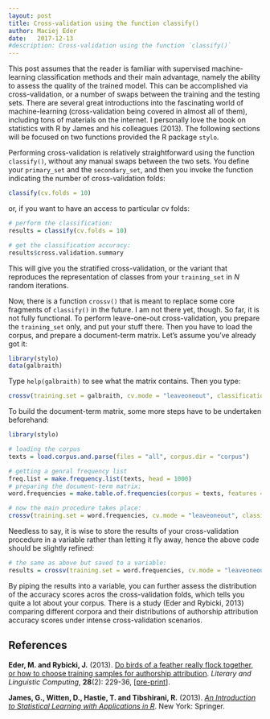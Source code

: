 ```yaml
---
layout: post
title: Cross-validation using the function classify()
author: Maciej Eder
date:   2017-12-13
#description: Cross-validation using the function `classify()`
---
```




This post assumes that the reader is familiar with supervised
machine-learning classification methods and their main advantage, namely
the ability to assess the quality of the trained model. This can be
accomplished via cross-validation, or a number of swaps between the
training and the testing sets. There are several great introductions
into the fascinating world of machine-learning (cross-validation being
covered in almost all of them), including tons of materials on the
internet. I personally love the book on statistics with R by James and
his colleagues (2013). The following sections will be focused on two
functions provided the R package `stylo`.

Performing cross-validation is relatively straightforward using the
function `classify()`, without any manual swaps between the two sets.
You define your `primary_set` and the `secondary_set`, and then you
invoke the function indicating the number of cross-validation folds:

``` r
classify(cv.folds = 10)
```

or, if you want to have an access to particular cv folds:

``` r
# perform the classification:
results = classify(cv.folds = 10)

# get the classification accuracy:
results$cross.validation.summary
```

This will give you the stratified cross-validation, or the variant that
reproduces the representation of classes from your `training_set` in *N*
random iterations.

Now, there is a function `crossv()` that is meant to replace some core
fragments of `classify()` in the future. I am not there yet, though. So
far, it is not fully functional. To perform leave-one-out
cross-validation, you prepare the `training_set` only, and put your
stuff there. Then you have to load the corpus, and prepare a
document-term matrix. Let’s assume you’ve already got it:

``` r
library(stylo)
data(galbraith)
```

Type `help(galbraith)` to see what the matrix contains. Then you
type:

``` r
crossv(training.set = galbraith, cv.mode = "leaveoneout", classification.method = "svm")
```

To build the document-term matrix, some more steps have to be undertaken
beforehand:

``` r
library(stylo)

# loading the corpus
texts = load.corpus.and.parse(files = "all", corpus.dir = "corpus")

# getting a genral frequency list
freq.list = make.frequency.list(texts, head = 1000)
# preparing the document-term matrix:
word.frequencies = make.table.of.frequencies(corpus = texts, features = freq.list)

# now the main procedure takes place:
crossv(training.set = word.frequencies, cv.mode = "leaveoneout", classification.method = "svm")
```

Needless to say, it is wise to store the results of your
cross-validation procedure in a variable rather than letting it fly
away, hence the above code should be slightly refined:

``` r
# the same as above but saved to a variable:
results = crossv(training.set = word.frequencies, cv.mode = "leaveoneout", classification.method = "svm")
```

By piping the results into a variable, you can further assess the
distribution of the accuracy scores acros the cross-validation folds,
which tells you quite a lot about your corpus. There is a study (Eder
and Rybicki, 2013) comparing different corpora and their distributions
of authorship attribution accuracy scores under intense cross-validation
scenarios.

## References

**Eder, M. and Rybicki, J.** (2013). [Do birds of a feather really flock together, or how to choose training samples for authorship attribution](http://llc.oxfordjournals.org/content/28/2/229). _Literary and Linguistic Computing_, **28**(2): 229-36, [[pre-print](https://github.com/computationalstylistics/preprints/blob/master/Eder-Rybicki_How_to_choose.pdf)].

**James, G., Witten, D., Hastie, T. and Tibshirani, R.** (2013). [_An
Introduction to Statistical Learning with Applications in R_](https://www-bcf.usc.edu/~gareth/ISL/). New York:
Springer.

